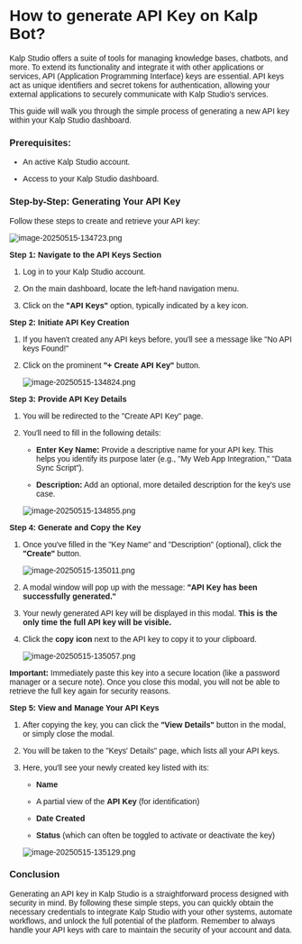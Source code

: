 <style>  body { font-family: "Source Sans 3", sans-serif!important; }</style>

<link  href="https://fonts.googleapis.com/css2?family=Source+Sans+3:ital,wght@0,200..900;1,200..900&display=swap"  rel="stylesheet">  <link  rel="stylesheet"  href="https://fonts.googleapis.com/icon?family=Material+Icons">

# How to generate API Key on Kalp Bot?

Kalp Studio offers a suite of tools for managing knowledge bases, chatbots, and more. To extend its functionality and integrate it with other applications or services, API (Application Programming Interface) keys are essential. API keys act as unique identifiers and secret tokens for authentication, allowing your external applications to securely communicate with Kalp Studio's services.

This guide will walk you through the simple process of generating a new API key within your Kalp Studio dashboard.

### Prerequisites:

-   An active Kalp Studio account.
    
-   Access to your Kalp Studio dashboard.
    

### Step-by-Step: Generating Your API Key

Follow these steps to create and retrieve your API key:



![image-20250515-134723.png]()

**Step 1: Navigate to the API Keys Section**

1.  Log in to your Kalp Studio account.
    
2.  On the main dashboard, locate the left-hand navigation menu.
    
3.  Click on the **"API Keys"** option, typically indicated by a key icon.
    

**Step 2: Initiate API Key Creation**

1.  If you haven't created any API keys before, you'll see a message like "No API keys Found!"
    
2.  Click on the prominent **"+ Create API Key"** button.
    

    
    ![image-20250515-134824.png]()
    

**Step 3: Provide API Key Details**

1.  You will be redirected to the "Create API Key" page.
    
2.  You'll need to fill in the following details:
    
    -   **Enter Key Name:** Provide a descriptive name for your API key. This helps you identify its purpose later (e.g., "My Web App Integration," "Data Sync Script").
        
    -   **Description:** Add an optional, more detailed description for the key's use case.
        
    

    
    ![image-20250515-134855.png]()
    

**Step 4: Generate and Copy the Key**

1.  Once you've filled in the "Key Name" and "Description" (optional), click the **"Create"** button.
    
    
    ![image-20250515-135011.png]()
    
2.  A modal window will pop up with the message: **"API Key has been successfully generated."**
    
3.  Your newly generated API key will be displayed in this modal. **This is the only time the full API key will be visible.**
    
4.  Click the **copy icon** next to the API key to copy it to your clipboard.
    
    
    ![image-20250515-135057.png]()
    

**Important:** Immediately paste this key into a secure location (like a password manager or a secure note). Once you close this modal, you will not be able to retrieve the full key again for security reasons.

**Step 5: View and Manage Your API Keys**

1.  After copying the key, you can click the **"View Details"** button in the modal, or simply close the modal.
    
2.  You will be taken to the "Keys' Details" page, which lists all your API keys.
    
3.  Here, you'll see your newly created key listed with its:
    
    -   **Name**
        
    -   A partial view of the **API Key** (for identification)
        
    -   **Date Created**
        
    -   **Status** (which can often be toggled to activate or deactivate the key)
        

    
    ![image-20250515-135129.png]()
    

### Conclusion

Generating an API key in Kalp Studio is a straightforward process designed with security in mind. By following these simple steps, you can quickly obtain the necessary credentials to integrate Kalp Studio with your other systems, automate workflows, and unlock the full potential of the platform. Remember to always handle your API keys with care to maintain the security of your account and data.